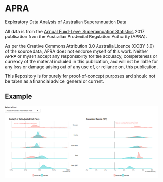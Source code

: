 # APRA
Exploratory Data Analysis of Australian Superannuation Data

All data is from the [Annual Fund-Level Superannuation Statistics](http://www.apra.gov.au/Super/Publications/Pages/superannuation-fund-level-publications.aspx) 2017 publication from the Australian Prudential Regulation Authority (APRA).

As per the Creative Commons Attribution 3.0 Australia Licence (CCBY 3.0) of the source data, APRA does not endorse myself of this work. Neither APRA or myself accept any responsibility for the accuracy, completeness or currency of the material included in this publication, and will not be liable for any loss or damage arising out of any use of, or reliance on, this publication.	

This Repository is for purely for proof-of-concept purposes and should not be taken as a financial advice, general or current.

## Example
![alt text](https://github.com/MMerryweather/APRA/blob/master/img/Screenshot.PNG "Example")

